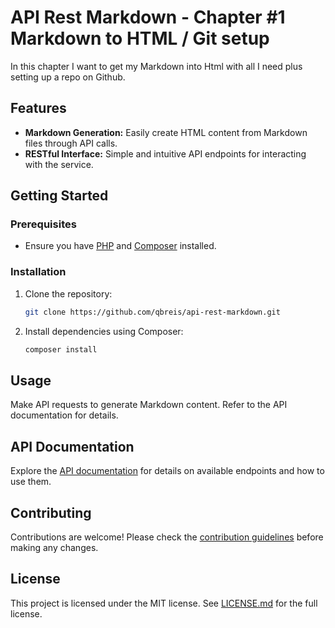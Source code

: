 # API Rest Markdown - Chapter #1 Markdown to HTML / Git setup

In this chapter I want to get my Markdown into Html with all I need plus setting up a repo on Github.

## Features

- **Markdown Generation:** Easily create HTML content from Markdown files through API calls.
- **RESTful Interface:** Simple and intuitive API endpoints for interacting with the service.

## Getting Started

### Prerequisites

- Ensure you have [PHP](https://www.php.net/) and [Composer](https://getcomposer.org/) installed.


### Installation

1. Clone the repository:

   ```bash
   git clone https://github.com/qbreis/api-rest-markdown.git
   ```

2. Install dependencies using Composer:

   ```bash
   composer install
   ```

## Usage

Make API requests to generate Markdown content. Refer to the API documentation for details.

## API Documentation

Explore the [API documentation](./docs/API_DOCUMENTATION.md) for details on available endpoints and how to use them.

## Contributing

Contributions are welcome! Please check the [contribution guidelines](./docs/CONTRIBUTING.md) before making any changes.

## License
This project is licensed under the MIT license. See [LICENSE.md](https://github.com/qbreis/api-rest-markdown/blob/main/LICENSE) for the full license.
